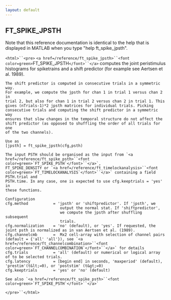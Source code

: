 ```yaml
---
layout: default
---
```


##  FT_SPIKE_JPSTH

Note that this reference documentation is identical to the help that is displayed in MATLAB when you type "help ft_spike_jpsth".

`<html>``<pre>`
    `<a href=/reference/ft_spike_jpsth>``<font color=green>`FT_SPIKE_JPSTH`</font>``</a>` computes the joint peristimulus histograms for spiketrains
    and a shift predictor (for example see Aertsen et al. 1989).
 
    The shift predictor is computed in consecutive trials in a symmetric way.
    For example, we compute the jpsth for chan 1 in trial 1 versus chan 2 in
    trial 2, but also for chan 1 in trial 2 versus chan 2 in trial 1. This
    gives (nTrials-1)*2 jpsth matrices for individual trials. Picking
    consecutive trials and computing the shift predictor in a symmetric way
    ensures that slow changes in the temporal structure do not affect the
    shift predictor (as opposed to shuffling the order of all trials for one
    of the two channels).
 
    Use as
    [jpsth] = ft_spike_jpsth(cfg,psth)
 
    The input PSTH should be organised as the input from `<a href=/reference/ft_spike_psth>``<font color=green>`FT_SPIKE_PSTH`</font>``</a>`,
    FT_SPIKE_DENSITY or `<a href=/reference/ft_timelockanalysis>``<font color=green>`FT_TIMELOCKANALYSIS`</font>``</a>` containing a field PSTH.trial and
    PSTH.time. In any case, one is expected to use cfg.keeptrials = 'yes' in
    these functions.
 
    Configuration
    cfg.method           = 'jpsth' or 'shiftpredictor'. If 'jpsth', we
                            output the normal stat. If 'shiftpredictor',
                            we compute the jpsth after shuffling subsequent
                            trials.
    cfg.normalization    = 'no' (default), or 'yes'. If requested, the joint psth is normalized as in van Aertsen et al. (1989).
    cfg.channelcmb       =  Mx2 cell-array with selection of channel pairs (default = {'all' 'all'}), see `<a href=/reference/ft_channelcombination>``<font color=green>`FT_CHANNELCOMBINATION`</font>``</a>` for details
    cfg.trials           = 'all' (default) or numerical or logical array of to be selected trials.
    cfg.latency          = [begin end] in seconds, 'maxperiod' (default), 'prestim'(t&lt;=0), or 'poststim' (t&gt;=0)
    cfg.keeptrials       = 'yes' or 'no' (default)
 
    See also `<a href=/reference/ft_spike_psth>``<font color=green>`FT_SPIKE_PSTH`</font>``</a>`
`</pre>``</html>`


